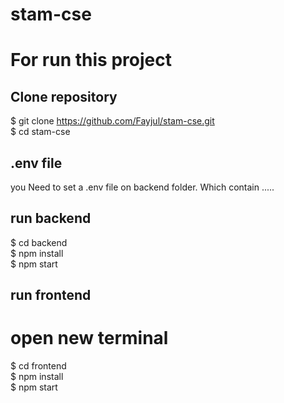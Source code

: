 # stam-cse

# For run this project

## Clone repository

$ git clone https://github.com/Fayjul/stam-cse.git
<br>
$ cd stam-cse

## .env file

you Need to set a .env file on backend folder. Which contain
.....

## run backend

$ cd backend <br>
$ npm install <br>
$ npm start <br>

## run frontend

# open new terminal

$ cd frontend <br>
$ npm install <br>
$ npm start <br>
